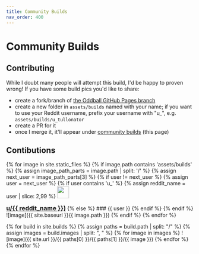 ```yaml
---
title: Community Builds
nav_order: 400
---
```


# Community Builds

## Contributing

While I doubt many people will attempt this build, I'd be happy to proven wrong! If you have some build pics you'd like to share:
- create a fork/branch of [the Oddball GitHub Pages branch](https://github.com/atulloh/oddball/tree/gh-pages)
- create a new folder in `assets/builds` named with your name; if you want to use your Reddit username, prefix your username with "u_", e.g. `assets/builds/u_tullonator`
- create a PR for it
- once I merge it, it'll appear under [community builds]({{site.baseurl}}/community-builds) (this page)

## Contibutions

{% for image in site.static_files %}
    {% if image.path contains 'assets/builds' %}
        {% assign image_path_parts = image.path | split: '/' %}
        {% assign next_user = image_path_parts[3] %}
        {% if user != next_user %}
            {% assign user = next_user %}
            {% if user contains 'u_' %}
                {% assign reddit_name = user | slice: 2,99 %}
<img src="{{ site.url}}/assets/images/reddit-logo.png" width="32" height="32" alt="" style="display: inline;"/>
<h3 style="display: inline;"><a href="https://www.reddit.com/user/{{ reddit_name }}">u/{{ reddit_name }})</a></h3>
            {% else %}
### {{ user }}
            {% endif %}
        {% endif %}    
![image]({{ site.baseurl }}{{ image.path }})
    {% endif %}
{% endfor %}

{% for build in site.builds %}
{% assign paths = build.path | split: "/" %}
{% assign images = build.images | split: ", " %}
{% for image in images %}
![image]({{ site.url }}/{{ paths[0] }}/{{ paths[1] }}/{{ image }})
{% endfor %}
{% endfor %}
